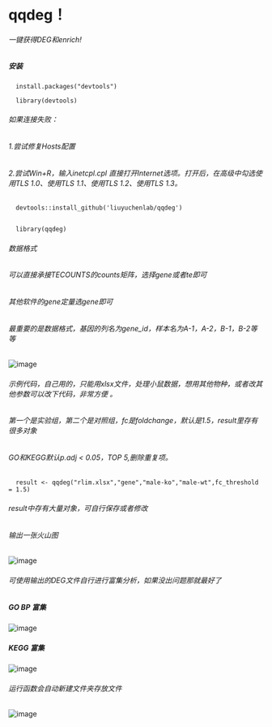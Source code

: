 # qqdeg！ 
###### 一键获得DEG和enrich!
##### 安装

```
  install.packages("devtools")

  library(devtools)  
```

###### 如果连接失败：  
###### 1.尝试修复Hosts配置  
###### 2.尝试Win+R，输入inetcpl.cpl 直接打开Internet选项。打开后，在高级中勾选使用TLS 1.0、使用TLS 1.1、使用TLS 1.2、使用TLS 1.3。

```
  devtools::install_github('liuyuchenlab/qqdeg')  


  library(qqdeg)  

```
###### 数据格式
###### 可以直接承接TECOUNTS的counts矩阵，选择gene或者te即可
###### 其他软件的gene定量选gene即可
###### 最重要的是数据格式，基因的列名为gene_id，样本名为A-1，A-2，B-1，B-2等等

![image](https://github.com/user-attachments/assets/4499d333-b5a1-4bf3-8051-7435f5d0cf97)




###### 示例代码，自己用的，只能用xlsx文件，处理小鼠数据，想用其他物种，或者改其他参数可以改下代码，非常方便 。

###### 第一个是实验组，第二个是对照组，fc是foldchange，默认是1.5，result里存有很多对象
###### GO和KEGG默认p.adj < 0.05，TOP 5,删除重复项。


```
  result <- qqdeg("rlim.xlsx","gene","male-ko","male-wt",fc_threshold = 1.5)
```

###### result中存有大量对象，可自行保存或者修改

###### 输出一张火山图
![image](https://github.com/user-attachments/assets/eeb526cb-933f-4b71-afa7-a81a553e9546)



###### 可使用输出的DEG文件自行进行富集分析，如果没出问题那就最好了

##### GO BP 富集
![image](https://github.com/user-attachments/assets/a661df4f-8841-4aba-b783-b73e72909eb0)


##### KEGG 富集
![image](https://github.com/user-attachments/assets/8e1e5d48-f04b-4e57-99ba-59bf48f0e085)


###### 运行函数会自动新建文件夹存放文件
![image](https://github.com/user-attachments/assets/e2172af2-ccfc-46e9-ae26-5e9e72227220)













